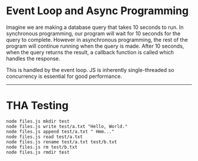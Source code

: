 # Event Loop and Async Programming

Imagine we are making a database query that takes 10 seconds to run. In
synchronous programming, our program will wait for 10 seconds for the query to
complete. However in asynchronous programming, the rest of the program will
continue running when the query is made. After 10 seconds, when the query
returns the result, a callback function is called which handles the response.

This is handled by the event loop. JS is inherently single-threaded so
concurrency is essential for good performance.

---

# THA Testing

```
node files.js mkdir test
node files.js write test/a.txt "Hello, World."
node files.js append test/a.txt " Hmm..."
node files.js read test/a.txt
node files.js rename test/a.txt test/b.txt
node files.js rm test/b.txt
node files.js rmdir test
```
